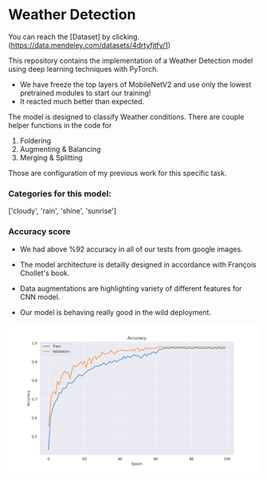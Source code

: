 # Weather Detection

You can reach the [Dataset] by clicking. (https://data.mendeley.com/datasets/4drtyfjtfy/1)

This repository contains the implementation of a Weather Detection model using deep learning techniques with PyTorch. 

- We have freeze the top layers of MobileNetV2 and use only the lowest pretrained modules to start our training!
- It reacted much better than expected.

The model is designed to classify Weather conditions. There are couple helper functions in the code for 

1. Foldering
2. Augmenting & Balancing
3. Merging & Splitting

Those are configuration of my previous work for this specific task.

### Categories for this model:
['cloudy', 'rain', 'shine', 'sunrise']

### Accuracy score
- We had above %92 accuracy in all of our tests from google images.

- The model architecture is detailly designed in accordance with François Chollet's book.

- Data augmentations are highlighting variety of different features for CNN model.
- Our model is behaving really good in the wild deployment.

![Alt text](/accuracy_graph.png "Score")


    

